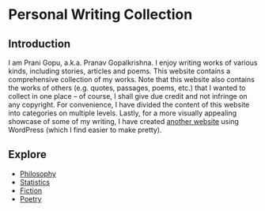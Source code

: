 # Personal Writing Collection
## Introduction
I am Prani Gopu, a.k.a. Pranav Gopalkrishna. I enjoy writing works of various kinds, including stories, articles and poems. This website contains a comprehensive collection of my works. Note that this website also contains the works of others (e.g. quotes, passages, poems, etc.) that I wanted to collect in one place – of course, I shall give due credit and not infringe on any copyright. For convenience, I have divided the content of this website into categories on multiple levels. Lastly, for a more visually appealing showcase of some of my writing, I have created [another website](https://pranigopu.wordpress.com/) using WordPress (which I find easier to make pretty).

## Explore
- [Philosophy](https://pranigopu.github.io/philosophy)
- [Statistics](https://pranigopu.github.io/statistics)
- [Fiction](https://pranigopu.github.io/fiction)
- [Poetry](https://pranigopu.github.io/poetry)